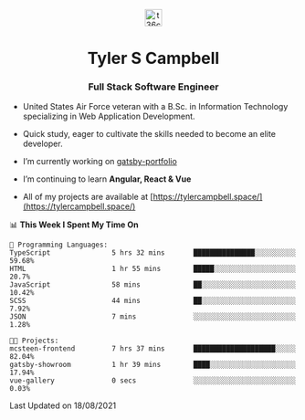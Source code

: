 <p align="center">
<a href="https://www.linkedin.com/in/t36campbell" target="blank"><img align="center" src="https://ik.imagekit.io/t36campbell/Portfolio/linkedin.png.original_m8bbGgPh6.png" alt="t36campbell" height="30" width="30" /></a>
</p>
<h1 align="center">Tyler S Campbell</h1>
<h3 align="center">Full Stack Software Engineer</h3>

* United States Air Force veteran with a B.Sc. in Information Technology specializing in Web Application Development. 

* Quick study, eager to cultivate the skills needed to become an elite developer.

* I’m currently working on [gatsby-portfolio](https://github.com/t36campbell/gatsby-portfolio)

* I’m continuing to learn **Angular, React & Vue**

* All of my projects are available at [https://tylercampbell.space/](https://tylercampbell.space/)

<!--START_SECTION:waka-->
📊 **This Week I Spent My Time On** 

```text
💬 Programming Languages: 
TypeScript               5 hrs 32 mins       ███████████████░░░░░░░░░░   59.68% 
HTML                     1 hr 55 mins        █████░░░░░░░░░░░░░░░░░░░░   20.7% 
JavaScript               58 mins             ██░░░░░░░░░░░░░░░░░░░░░░░   10.42% 
SCSS                     44 mins             ██░░░░░░░░░░░░░░░░░░░░░░░   7.92% 
JSON                     7 mins              ░░░░░░░░░░░░░░░░░░░░░░░░░   1.28%

🐱‍💻 Projects: 
mcsteen-frontend         7 hrs 37 mins       ████████████████████░░░░░   82.04% 
gatsby-showroom          1 hr 39 mins        ████░░░░░░░░░░░░░░░░░░░░░   17.94% 
vue-gallery              0 secs              ░░░░░░░░░░░░░░░░░░░░░░░░░   0.03%

```


 Last Updated on 18/08/2021
<!--END_SECTION:waka-->

